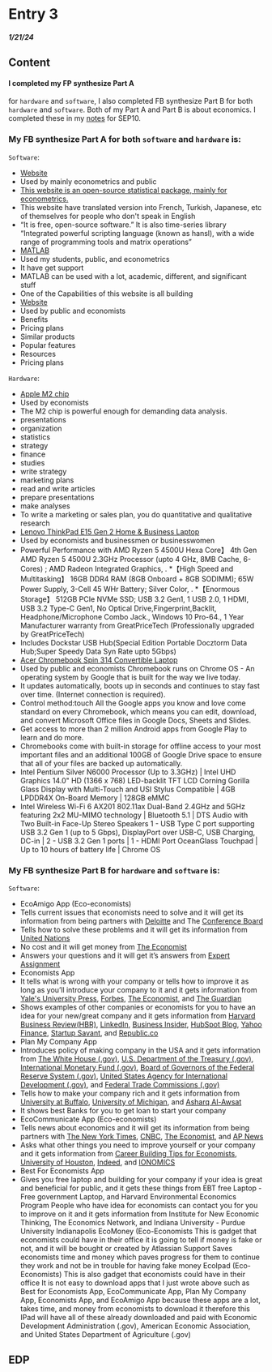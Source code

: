 # Entry 3
##### 1/21/24

## Content
#### I completed my FP synthesize Part A
for `hardware` and `software`, I also completed FB synthesize Part B for both `hardware` and `software`. Both of my Part A and Part B is about economics. I completed these in my [notes](https://docs.google.com/document/d/1Ob0IVBj5geUdPDqY5nFb1ioquE-PBDo0YSjW7TlT414/edit?usp=drivesdk) for SEP10.
### My FB synthesize Part A for both `software` and `hardware` is:
`Software`:
* [Website](https://images.sftcdn.net/images/t_app-icon-m/p/93a14b7c-96d4-11e6-b980-00163ed833e7/1884510348/gretl-1884510348.png)
* Used by mainly econometrics and public 
* [This website is an open-source statistical package, mainly for econometrics.](https://gretl.sourceforge.net/)
* This website have translated version into French, Turkish, Japanese, etc of themselves for people who don't speak in English
* “It is free, open-source software.”
It is also time-series library
“Integrated powerful scripting language (known as hansl), with a wide range of programming tools and matrix operations”
* [MATLAB](https://upload.wikimedia.org/wikipedia/commons/2/21/Matlab_Logo.png)
* Used my students, public, and econometrics
* It have get support 
* MATLAB can be used with a lot, academic, different, and significant stuff
* One of the Capabilities of this website is all building
* [Website](https://encrypted-tbn0.gstatic.com/images?q=tbn:ANd9GcRSU45FkTOfnSYMoF76emsspAXVJD9psJkFOg&usqp=CAU)
* Used by public and economists 
* Benefits
* Pricing plans
* Similar products
* Popular features
* Resources
* Pricing plans

`Hardware`:
* [Apple M2 chip](https://encrypted-tbn0.gstatic.com/images?q=tbn:ANd9GcTa-IyectOULM1gbVwQHqXN7Q5QzveLXssz5lSkL7nQVA&s)
* Used by economists 
* The M2 chip is powerful enough for demanding data analysis.
* presentations
* organization
* statistics
* strategy
* finance
* studies 
* write strategy 
* marketing plans
* read and write articles
* prepare presentations
* make analyses
* To write a marketing or sales plan, you do quantitative and qualitative research
* [Lenovo ThinkPad E15 Gen 2 Home & Business Laptop](https://m.media-amazon.com/images/I/71hwpV5oXsL._AC_UF894,1000_QL80_.jpg)
* Used by economists and businessmen or businesswomen 
* Powerful Performance with AMD Ryzen 5 4500U Hexa Core】 4th Gen AMD Ryzen 5 4500U 2.3GHz Processor (upto 4 GHz, 8MB Cache, 6-Cores) ; AMD Radeon Integrated Graphics, . 
*【High Speed and Multitasking】 16GB DDR4 RAM (8GB Onboard + 8GB SODIMM); 65W Power Supply, 3-Cell 45 WHr Battery; Silver Color, . 
*【Enormous Storage】 512GB PCIe NVMe SSD; USB 3.2 Gen1, 1 USB 2.0, 1 HDMI, USB 3.2 Type-C Gen1, No Optical Drive,Fingerprint,Backlit, Headphone/Microphone Combo Jack., Windows 10 Pro-64., 1 Year Manufacturer warranty from GreatPriceTech (Professionally upgraded by GreatPriceTech) 
* Includes Dockstar USB Hub(Special Edition Portable Docztorm Data Hub;Super Speedy Data Syn Rate upto 5Gbps)
* [Acer Chromebook Spin 314 Convertible Laptop](https://m.media-amazon.com/images/I/51soQu6K+FL.jpg)
* Used by public and economists
Chromebook runs on Chrome OS - An operating system by Google that is built for the way we live today.
* It updates automatically, boots up in seconds and continues to stay fast over time. (Internet connection is required).
* Control method:touch 
All the Google apps you know and love come standard on every Chromebook, which means you can edit, download, and convert Microsoft Office files in Google Docs, Sheets and Slides. 
* Get access to more than 2 million Android apps from Google Play to learn and do more. 
* Chromebooks come with built-in storage for offline access to your most important files and an additional 100GB of Google Drive space to ensure that all of your files are backed up automatically. 
* Intel Pentium Silver N6000 Processor (Up to 3.3GHz) | Intel UHD Graphics 
14.0" HD (1366 x 768) LED-backlit TFT LCD Corning Gorilla Glass Display with Multi-Touch and USI Stylus Compatible | 4GB LPDDR4X On-Board Memory | 128GB eMMC 
* Intel Wireless Wi-Fi 6 AX201 802.11ax Dual-Band 2.4GHz and 5GHz featuring 2x2 MU-MIMO technology | Bluetooth 5.1 | DTS Audio with Two Built-in Face-Up Stereo Speakers 
1 - USB Type C port supporting USB 3.2 Gen 1 (up to 5 Gbps), DisplayPort over USB-C, USB Charging, DC-in | 2 - USB 3.2 Gen 1 ports | 1 - HDMI Port
OceanGlass Touchpad | Up to 10 hours of battery life | Chrome OS

### My FB synthesize Part B for `hardware` and `software` is:
`Software`:
* EcoAmigo App (Eco-economists)
* Tells current issues that economists need to solve and it will get its information from being partners with [Deloitte](https://www2.deloitte.com/us/en/insights/economy/global-economic-outlook/weekly-update.html) and The [Conference Board](https://www.conference-board.org/research/us-forecast#:~:text=Our%202024%20US%20economic%20outlook,of%20mandatory%20student%20loan%20repayments.)
* Tells how to solve these problems and it will get its information from [United Nations](https://www.un.org/sustainabledevelopment/economic-growth/)
* No cost and it will get money from [The Economist](https://www.economist.com/)
* Answers your questions and it will get it’s answers from [Expert Assignment](https://www.assignmentexpert.com/homework-answers/economics)
* Economists App
* It tells what is wrong with your company or tells how to improve it as long as you’ll introduce your company to it and it gets information from [Yale's University Press](https://yalebooks.yale.edu/book/9780300257496/whats-wrong-with-economics/), [Forbes](https://www.forbes.com/sites/jimosman/2023/12/29/most-well-known-economists-got-it-wrong-in-2023-heres-why/), [The Economist](https://www.economist.com/), and [The Guardian](https://www.theguardian.com/business/2023/nov/19/us-economists-wrong-predictions)
* Shows examples of other companies or economists for you to have an idea for your new/great company and it gets information from [Harvard Business Review(HBR)](https://hbr.org/2019/02/why-tech-companies-hire-so-many-economists), [LinkedIn](https://www.linkedin.com/pulse/successful-companies-launched-during-economic-downturn-caner-veli), [Business Insider](https://www.businessinsider.com/successful-companies-started-during-past-us-recessions-2020-4), [HubSpot Blog](https://blog.hubspot.com/marketing/companies-that-thrived-during-the-recession), [Yahoo Finance](https://finance.yahoo.com/news/10-companies-industries-money-during-165619500.html), [Startup Savant](https://startupsavant.com/startup-center/companies-that-thrived-during-recession), and [Republic.co](https://republic.com/blog/investor-education/10-unicorns-that-were-founded-during-recessions)
* Plan My Company App
* Introduces policy of making company in the USA and it gets information from [The White House (.gov)](https://www.whitehouse.gov/briefing-room/blog/2023/08/11/iia-resources/), [U.S. Department of the Treasury (.gov)](https://www.whitehouse.gov/briefing-room/blog/2023/08/11/iia-resources/), [International Monetary Fund (.gov)](https://www.whitehouse.gov/briefing-room/blog/2023/08/11/iia-resources/), [Board of Governors of the Federal Reserve System (.gov)](https://www.whitehouse.gov/briefing-room/blog/2023/08/11/iia-resources/), [United States Agency for International Development (.gov)](https://www.whitehouse.gov/briefing-room/blog/2023/08/11/iia-resources/), and [Federal Trade Commissions (.gov)](https://www.whitehouse.gov/briefing-room/blog/2023/08/11/iia-resources/)
* Tells how to make your company rich and it gets information from [University at Buffalo](https://arts-sciences.buffalo.edu/economics/about/careers/what-do-economists-do.html), [University of Michigan](https://sites.lsa.umich.edu/mje/2020/11/17/the-economics-of-billionaires/), and [Asharq Al-Awsat](https://english.aawsat.com/home/article/3637221/peter-coy/%E2%80%98if-economists-are-so-smart-why-ain%E2%80%99t-they-rich%E2%80%99)
* It shows best Banks for you to get loan to start your company
* EcoCommunicate App (Eco-economists)
* Tells news about economics and it will get its information from being partners with [The New York Times](https://www.nytimes.com/section/business/economy), [CNBC](https://www.cnbc.com/economy/), [The Economist](https://www.economist.com/), and [AP News](https://apnews.com/hub/economy)
* Asks what other things you need to improve yourself or your company and it gets information from [Career Building Tips for Economists](https://programs.online.american.edu/econ/masters-economics/resources/career-building-t), [University of Houston](https://uh.edu/class/economics/undergraduate/internship/general-advice/), [Indeed](https://www.indeed.com/career-advice/resumes-cover-letters/economics-skills), and [IONOMICS](https://inomics.com/advice/10-qualities-that-define-a-good-economist-1140895)
* Best For Economists App
* Gives you free laptop and building for your company if your idea is great and beneficial for public, and it gets these things from EBT  free Laptop - Free government Laptop, and Harvard Environmental Economics Program
People who have idea for economists can contact you for you to improve on it and it gets information from Institute for New Economic Thinking, The Economics Network, and Indiana University - Purdue University Indianapolis
EcoMoney (Eco-Economists
This is gadget that economists could have in their office 
it is going to tell if money is fake or not, and it will be bought or created by Atlassian Support
Saves economists time and money which paves progress for them to continue they work and not be in trouble for having fake money
EcoIpad (Eco-Economists)
This is also gadget that economists could have in their office 
It is not easy to download apps that I just wrote above such as Best for Economists App, EcoCommunicate App, Plan My Company App, Economists App, and EcoAmigo App because these apps are a lot, takes time, and money from economists to download it therefore this IPad will have all of these already downloaded and paid with Economic Development Administration (.gov), American Economic Association, and United States Department of Agriculture (.gov)

## EDP
#### 


